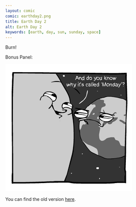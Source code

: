 ```yaml
---
layout: comic
comic: earthday2.png
title: Earth Day 2
alt: Earth Day 2
keywords: [earth, day, sun, sunday, space]
---
```


Burn!

Bonus Panel:

![Earth Day 2 Bonus Panel](/images/earthday2_bonuspanel.png)

You can find the old version [here](/images/earthday2_old.png).